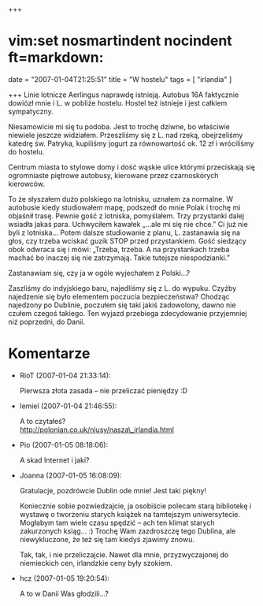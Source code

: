 +++
# vim:set nosmartindent nocindent ft=markdown:
date = "2007-01-04T21:25:51"
title = "W hostelu"
tags = [ "irlandia" ]

+++
Linie lotnicze Aerlingus naprawdę istnieją. Autobus 16A faktycznie dowiózł
mnie i L. w pobliże hostelu. Hostel też istnieje i jest całkiem sympatyczny.

Niesamowicie mi się tu podoba. Jest to trochę dziwne, bo właściwie niewiele
jeszcze widziałem. Przeszliśmy się z L. nad rzeką, obejrzeliśmy katedrę św.
Patryka, kupiliśmy jogurt za równowartość ok. 12 zł i wróciliśmy do hostelu.

Centrum miasta to stylowe domy i dość wąskie ulice którymi przeciskają się
ogromniaste piętrowe autobusy, kierowane przez czarnoskórych kierowców.

To że słyszałem dużo polskiego na lotnisku, uznałem za normalne. W autobusie
kiedy studiowałem mapę, podszedł do mnie Polak i trochę mi objaśnił trasę.
Pewnie gość z lotniska, pomyślałem. Trzy przystanki dalej wsiadła jakaś para.
Uchwyciłem kawałek „...ale mi się nie chce.” Ci już nie byli z lotniska...
Potem dalsze studiowanie z planu, L. zastanawia się na głos, czy trzeba
wciskać guzik STOP przed przystankiem. Gość siedzący obok odwraca się i mówi:
„Trzeba, trzeba. A na przystankach trzeba machać bo inaczej się nie
zatrzymają. Takie tutejsze niespodzianki.”

Zastanawiam się, czy ja w ogóle wyjechałem z Polski...?

Zaszliśmy do indyjskiego baru, najedliśmy się z L. do wypuku. Czyżby
najedzenie się było elementem poczucia bezpieczeństwa? Chodząc najedzony po
Dublinie, poczułem się taki jakiś zadowolony, dawno nie czułem czegoś takiego.
Ten wyjazd przebiega zdecydowanie przyjemniej niż poprzedni, do Danii.

# Komentarze

* RioT (2007-01-04 21:33:14): <p>Pierwsza złota zasada &#8211; nie przeliczać
  pieniędzy :D</p>
* lemiel (2007-01-04 21:46:55): <p>A to czytałeś?<br />
  http://polonian.co.uk/njusy/nasza\_irlandia.html</p>
* Pio (2007-01-05 08:18:06): <p>A skad Internet i jaki?</p>
* Joanna (2007-01-05 16:08:09): <p>Gratulacje, pozdrówcie Dublin ode mnie! Jest
  taki piękny!</p>  <p>Koniecznie sobie pozwiedzajcie, ja osobiście polecam
  starą bibliotekę i wystawę o tworzeniu starych książek na tamtejszym
  uniwersytecie. Mogłabym tam wiele czasu spędzić &#8211; ach ten klimat starych
  zakurzonych ksiąg&#8230; :) Trochę Wam zazdroszczę tego Dublina, ale
  niewykluczone, że też się tam kiedyś zjawimy znowu.</p>  <p>Tak, tak, i nie
  przeliczajcie. Nawet dla mnie, przyzwyczajonej do niemieckich cen, irlandzkie
  ceny były szokiem.</p>
* hcz (2007-01-05 19:20:54): <p>A to w Danii Was głodzili&#8230;?</p>

